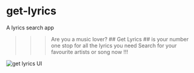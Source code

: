 # get-lyrics
A lyrics search app 

>>> Are you a music lover? ## Get Lyrics ## is your number one stop for all the lyrics you need
Search for your favourite artists or song now !!!


<img src="GET-LYRICS.png"
     alt="get lyrics UI"
     style="" />
